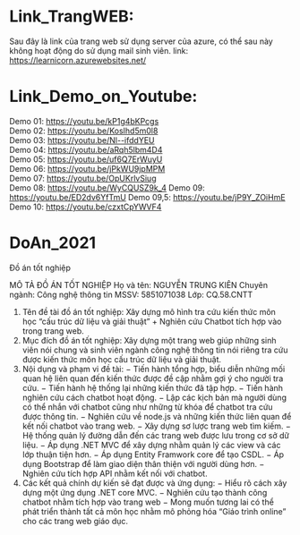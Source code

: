 # Link_TrangWEB:
Sau đây là link của trang web sử dụng server của azure, có thể sau này không hoạt động do sử dụng mail sinh viên.
link: https://learnicorn.azurewebsites.net/
# Link_Demo_on_Youtube:
Demo 01: https://youtu.be/kP1g4bKPcgs  
Demo 02: https://youtu.be/KosIhd5m0l8  
Demo 03: https://youtu.be/Nl--ifddYEU  
Demo 04: https://youtu.be/aRqh5lbm4D4  
Demo 05: https://youtu.be/uf6Q7ErWuyU  
Demo 06: https://youtu.be/jPkWU9jpMPM  
Demo 07: https://youtu.be/OpUKrlvSiug  
Demo 08: https://youtu.be/WyCQUSZ9k_4
Demo 09: https://youtu.be/ED2dv6YfTmU
Demo 09,5: https://youtu.be/jP9Y_ZOiHmE
Demo 10: https://youtu.be/czxtCpYWVF4
# DoAn_2021
Đồ án tốt nghiệp 

MÔ TẢ ĐỒ ÁN TỐT NGHIỆP
Họ và tên: NGUYỄN TRUNG KIÊN	Chuyên ngành: Công nghệ thông tin
MSSV: 5851071038	Lớp: CQ.58.CNTT
1.	Tên đề tài đồ án tốt nghiệp: Xây dựng mô hình tra cứu kiến thức môn học “cấu trúc dữ liệu và giải thuật” + Nghiên cứu Chatbot tích hợp vào trong trang web.
2.	Mục đích đồ án tốt nghiệp: Xây dựng một trang web giúp những sinh viên nói chung và sinh viên ngành công nghệ thông tin nói riêng tra cứu được kiến thức môn học cấu trúc dữ liệu và giải thuật.
3.	Nội dụng và phạm vi đề tài:
    −	Tiến hành tổng hợp, biểu diễn những mối quan hệ liên quan đến kiến thức được đề cập nhằm gợi ý cho người tra cứu.
    −	Tiến hành hệ thống lại những kiến thức đã tập hợp.
    −	Tiến hành nghiên cứu cách chatbot hoạt động.
    −	Lập các kịch bản mà người dùng có thể nhắn với chatbot cũng như những từ khóa để chatbot tra cứu được thông tin.
    −	Nghiên cứu về node.js và những kiến thức liên quan để kết nối chatbot vào trang web.
    −	Xây dựng sơ lược trang web tìm kiếm.
    − Hệ thống quản lý đường dẫn đến các trang web được lưu trong cơ sở dữ liệu.
    − Áp dụng .NET MVC để xây dựng nhằm quản lý các view và các lớp thuận tiện hơn.
    − Áp dụng Entity Framwork core để tạo CSDL.
    − Áp dụng Bootstrap để làm giao diện thân thiện với người dùng hơn.
    − Nghiên cứu tích hợp API nhằm kết nối với chatbot.
4.	Các kết quả chính dự kiến sẽ đạt được và ứng dụng:
    − Hiểu rõ cách xây dựng một ứng dụng .NET core MVC.
    − Nghiên cứu tạo thành công chatbot nhằm tích hợp vào trang web
    − Mong muốn tương lai có thể phát triển thành tất cả môn học nhằm mô phỏng hóa “Giáo trình online” cho các trang web giáo dục.
